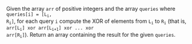 Given the array `arr` of positive integers and the array `queries` where <code>queries[i] = [L<sub>i</sub>, R<sub>i</sub>]</code>, for each query `i` compute the XOR of elements from <code>L<sub>i</sub></code> to <code>R<sub>i</sub></code> (that is, <code>arr[L<sub>i</sub>] xor arr[L<sub>i+1</sub>] xor ... xor arr[R<sub>i</sub>]</code>). Return an array containing the result for the given `queries`.